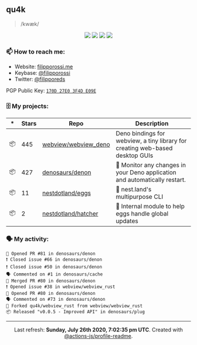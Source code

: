 ## qu4k

> /kwæk/

<p align="center">
  <img src="https://img.shields.io/badge/last%20major%20release-aug.%202000-important" />
  <img src="https://img.shields.io/badge/unminified%20size-6%20feet%206%20inches-informational" />
  <img src="https://img.shields.io/badge/vulnerabilities-high-critical" />
  <img src="https://img.shields.io/badge/code%20quality-A%20for%20effort-success" />
</p>

### 📫 How to reach me:

- Website: [filipporossi.me](https://filipporossi.me/)
- Keybase: [@filipporossi](https://keybase.io/filipporossi)
- Twitter: [@filipporeds](https://keybase.io/filipporeds)

PGP Public Key: [`170D 27E0 3F4D E09E`](https://keybase.io/filipporossi/pgp_keys.asc)

### 🗄 My projects:

|*|Stars|Repo|Description|
|---|---|---|---|
| 📦 | 445 | [webview/webview_deno](https://github.com/webview/webview_deno) | Deno bindings for webview, a tiny library for creating web-based desktop GUIs |
| 📦 | 427 | [denosaurs/denon](https://github.com/denosaurs/denon) | 👀 Monitor any changes in your Deno application and automatically restart. |
| 📦 | 11 | [nestdotland/eggs](https://github.com/nestdotland/eggs) | 🥚 nest.land's multipurpose CLI |
| 📦 | 2 | [nestdotland/hatcher](https://github.com/nestdotland/hatcher) | 🐣 Internal module to help eggs handle global updates |

### 🗣 My activity:

```
💪 Opened PR #81 in denosaurs/denon
❗️ Closed issue #66 in denosaurs/denon
❗️ Closed issue #50 in denosaurs/denon
🗣 Commented on #1 in denosaurs/cache
🎉 Merged PR #80 in denosaurs/denon
❗️ Opened issue #38 in webview/webview_rust
💪 Opened PR #80 in denosaurs/denon
🗣 Commented on #73 in denosaurs/denon
🍴 Forked qu4k/webview_rust from webview/webview_rust
📦 Released "v0.0.5 - Improved API" in denosaurs/plug
```

------------
<p align="center">Last refresh: <b>Sunday, July 26th 2020, 7:02:35 pm UTC</b>. Created with <a href=https://github.com/marketplace/actions/profile-readme>@actions-js/profile-readme</a>.</p>
